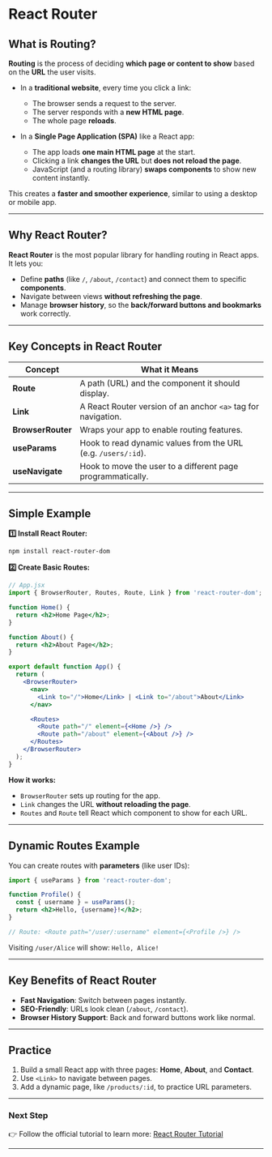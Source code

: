 # React Router

## What is Routing?

**Routing** is the process of deciding **which page or content to show** based on the **URL** the user visits.

* In a **traditional website**, every time you click a link:

  * The browser sends a request to the server.
  * The server responds with a **new HTML page**.
  * The whole page **reloads**.

* In a **Single Page Application (SPA)** like a React app:

  * The app loads **one main HTML page** at the start.
  * Clicking a link **changes the URL** but **does not reload the page**.
  * JavaScript (and a routing library) **swaps components** to show new content instantly.

This creates a **faster and smoother experience**, similar to using a desktop or mobile app.

---

## Why React Router?

**React Router** is the most popular library for handling routing in React apps.
It lets you:

* Define **paths** (like `/`, `/about`, `/contact`) and connect them to specific **components**.
* Navigate between views **without refreshing the page**.
* Manage **browser history**, so the **back/forward buttons and bookmarks** work correctly.

---

## Key Concepts in React Router

| Concept           | What it Means                                                 |
| ----------------- | ------------------------------------------------------------- |
| **Route**         | A path (URL) and the component it should display.             |
| **Link**          | A React Router version of an anchor `<a>` tag for navigation. |
| **BrowserRouter** | Wraps your app to enable routing features.                    |
| **useParams**     | Hook to read dynamic values from the URL (e.g. `/users/:id`). |
| **useNavigate**   | Hook to move the user to a different page programmatically.   |

---

## Simple Example

**1️⃣ Install React Router:**

```bash
npm install react-router-dom
```

**2️⃣ Create Basic Routes:**

```jsx
// App.jsx
import { BrowserRouter, Routes, Route, Link } from 'react-router-dom';

function Home() {
  return <h2>Home Page</h2>;
}

function About() {
  return <h2>About Page</h2>;
}

export default function App() {
  return (
    <BrowserRouter>
      <nav>
        <Link to="/">Home</Link> | <Link to="/about">About</Link>
      </nav>

      <Routes>
        <Route path="/" element={<Home />} />
        <Route path="/about" element={<About />} />
      </Routes>
    </BrowserRouter>
  );
}
```

**How it works:**

* `BrowserRouter` sets up routing for the app.
* `Link` changes the URL **without reloading the page**.
* `Routes` and `Route` tell React which component to show for each URL.

---

## Dynamic Routes Example

You can create routes with **parameters** (like user IDs):

```jsx
import { useParams } from 'react-router-dom';

function Profile() {
  const { username } = useParams();
  return <h2>Hello, {username}!</h2>;
}

// Route: <Route path="/user/:username" element={<Profile />} />
```

Visiting `/user/Alice` will show:
`Hello, Alice!`

---

## Key Benefits of React Router

* **Fast Navigation**: Switch between pages instantly.
* **SEO-Friendly**: URLs look clean (`/about`, `/contact`).
* **Browser History Support**: Back and forward buttons work like normal.

---

## Practice

1. Build a small React app with three pages: **Home**, **About**, and **Contact**.
2. Use `<Link>` to navigate between pages.
3. Add a dynamic page, like `/products/:id`, to practice URL parameters.

---

### Next Step

👉 Follow the official tutorial to learn more:
[React Router Tutorial](https://reactrouter.com/en/main/start/tutorial)

---


